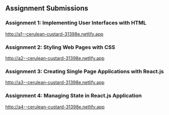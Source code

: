 ## Assignment Submissions

### Assignment 1: Implementing User Interfaces with HTML
http://a1--cerulean-custard-31398e.netlify.app

### Assignment 2: Styling Web Pages with CSS
http://a2--cerulean-custard-31398e.netlify.app

### Assignment 3: Creating Single Page Applications with React.js
http://a3--cerulean-custard-31398e.netlify.app

### Assignment 4: Managing State in React.js Application
http://a4--cerulean-custard-31398e.netlify.app
